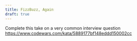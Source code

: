```yaml
---
title: FizzBuzz, Again
draft: true
--- 
```



Complete this take on a very common interview question https://www.codewars.com/kata/5889177bf148eddd150002cc